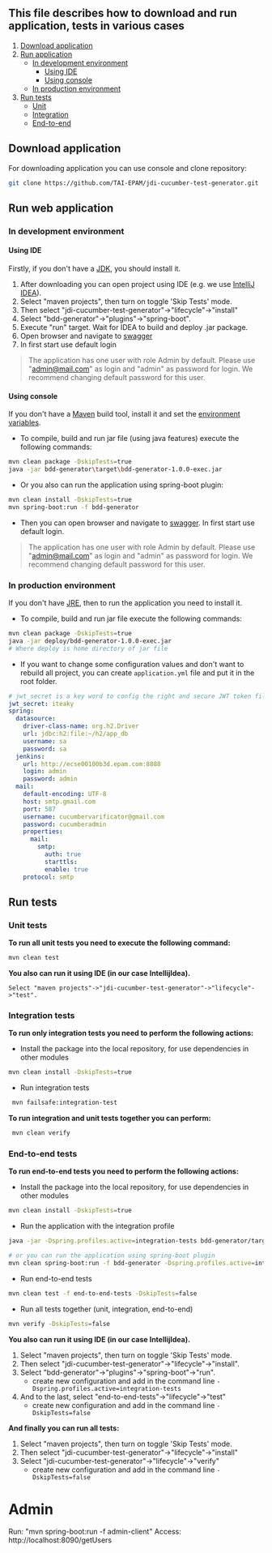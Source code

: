 ## This file describes how to download and run application, tests in various cases
 1. [Download application](#download-application)
 2. [Run application](#run-web-application)
 	- [In development environment](#in-development-environment)
 		- [Using IDE](#using-ide)
 		- [Using console](#using-console)	
 	- [In production environment](#in-production-environment)
 3. [Run tests](#run-tests)
 	- [Unit](#unit-tests)
 	- [Integration](#integration-tests) 
 	- [End-to-end](#end-to-end-tests)


## Download application
For downloading application you can use console and clone repository:
```bash
git clone https://github.com/TAI-EPAM/jdi-cucumber-test-generator.git
```

## Run web application
### In development environment
#### Using IDE
Firstly, if you don't have a [JDK](http://www.oracle.com/technetwork/java/javase/downloads/index.html), you should install it.

1. After downloading you can open project using IDE (e.g. we  use [IntelliJ IDEA](https://www.jetbrains.com/idea/download/#section=windows)).
2. Select "maven projects", then turn on toggle 'Skip Tests' mode.
3. Then select "jdi-cucumber-test-generator"->"lifecycle"->"install"
4. Select "bdd-generator"->"plugins"->"spring-boot".
5. Execute "run" target. Wait for IDEA to build and deploy .jar package. 
6. Open browser and navigate to [swagger](localhost:8080/swagger-ui.html)
7. In first start use default login

>The application has one user with role Admin by default.
>Please use "admin@mail.com" as login and "admin" as password for login.
>We recommend changing default password for this user.

#### Using console
If you don't have a [Maven](https://maven.apache.org/download.cgi) build tool, install it and set the [environment variables](https://www.mkyong.com/maven/how-to-install-maven-in-windows/).

* To compile, build and run jar file (using java features) execute the following commands:
```bash
mvn clean package -DskipTests=true
java -jar bdd-generator\target\bdd-generator-1.0.0-exec.jar 
```

* Or you also can run the application using spring-boot plugin:
```bash
mvn clean install -DskipTests=true
mvn spring-boot:run -f bdd-generator
```
* Then you can open browser and navigate to [swagger](localhost:8080/swagger-ui.html). In first start use default login.

>The application has one user with role Admin by default.
>Please use "admin@mail.com" as login and "admin" as password for login.
>We recommend changing default password for this user.

### In production environment
If you don't have [JRE](http://www.oracle.com/technetwork/java/javase/downloads/index.html), then to run the application you need to install it.

* To compile, build and run jar file execute the following commands:
```bash
mvn clean package -DskipTests=true
java -jar deploy/bdd-generator-1.0.0-exec.jar
# Where deploy is home directory of jar file 
```

* If you want to change some configuration values and don't want to rebuild all project, you can
create `application.yml` file and put it in the root folder.
```yaml
# jwt_secret is a key word to config the right and secure JWT token file
jwt_secret: iteaky
spring:
  datasource:
    driver-class-name: org.h2.Driver
    url: jdbc:h2:file:~/h2/app_db
    username: sa
    password: sa
  jenkins:
    url: http://ecse00100b3d.epam.com:8888
    login: admin
    password: admin
  mail:
  	default-encoding: UTF-8
    host: smtp.gmail.com
    port: 587
    username: cucumbervarificator@gmail.com
    password: cucumberadmin
    properties:
      mail:
        smtp:
          auth: true
          starttls:
          enable: true
    protocol: smtp
``` 

## Run tests
### Unit tests

**To run all unit tests you need to execute the following command:**

 ```bash
 mvn clean test
 ```
 
**You also can run it using IDE (in our case IntellijIdea).**

`Select "maven projects"->"jdi-cucumber-test-generator"->"lifecycle"->"test".`

### Integration tests
**To run only integration tests you need to perform the following actions:**

* Install the package into the local repository, for use dependencies in other modules
 ```bash
 mvn clean install -DskipTests=true
 ```
* Run integration tests
 ```bash
  mvn failsafe:integration-test
 ```
 
**To run integration and unit tests together you can perform:**
 ```bash
  mvn clean verify
 ```
 
### End-to-end tests

**To run end-to-end tests you need to perform the following actions:**
 
* Install the package into the local repository, for use dependencies in other modules
 ```bash
 mvn clean install -DskipTests=true
 ```
* Run the application with the integration profile
 ```bash
 java -jar -Dspring.profiles.active=integration-tests bdd-generator/target/bdd-generator-1.0.0-exec.jar
 
# or you can run the application using spring-boot plugin
 mvn clean spring-boot:run -f bdd-generator -Dspring.profiles.active=integration-tests
 ```
* Run end-to-end tests
 ```bash
 mvn clean test -f end-to-end-tests -DskipTests=false
 ```
* Run all tests together (unit, integration, end-to-end)
 ```bash
 mvn verify -DskipTests=false
 ```
 
 **You also can run it using IDE (in our case IntellijIdea).**
 1. Select "maven projects", then turn on toggle 'Skip Tests' mode.
 2. Then select "jdi-cucumber-test-generator"->"lifecycle"->"install".
 3. Select "bdd-generator"->"plugins"->"spring-boot"->"run".
 	- create new configuration and add in the command line `-Dspring.profiles.active=integration-tests`
 4. And to the last, select "end-to-end-tests"->"lifecycle"->"test"
    - create new configuration and add in the command line `-DskipTests=false`
  
 **And finally you can run all tests:**
 
 1. Select "maven projects", then turn on toggle 'Skip Tests' mode.
 2. Then select "jdi-cucumber-test-generator"->"lifecycle"->"install"
 3. Select "jdi-cucumber-test-generator"->"lifecycle"->"verify"
    - create new configuration and add in the command line `-DskipTests=false`
    
 # Admin
 Run: "mvn spring-boot:run -f admin-client"
 Access: http://localhost:8090/getUsers

